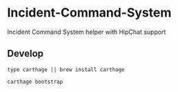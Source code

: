 # Incident-Command-System
Incident Command System helper with HipChat support

## Develop
  ``type carthage || brew install carthage``
  
  ``carthage bootstrap``
